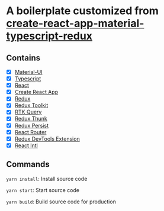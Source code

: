 # A boilerplate customized from [create-react-app-material-typescript-redux](https://github.com/innFactory/create-react-app-material-typescript-redux)

## Contains

- [x] [Material-UI](https://github.com/mui-org/material-ui)
- [x] [Typescript](https://www.typescriptlang.org/)
- [x] [React](https://facebook.github.io/react/)
- [x] [Create React App](https://create-react-app.dev/)
- [x] [Redux](https://github.com/reactjs/redux)
- [x] [Redux Toolkit](https://redux-toolkit.js.org/)
- [x] [RTK Query](https://redux-toolkit.js.org/rtk-query/overview)
- [x] [Redux Thunk](https://github.com/gaearon/redux-thunk)
- [x] [Redux Persist](https://github.com/rt2zz/redux-persist)
- [x] [React Router](https://github.com/ReactTraining/react-router)
- [x] [Redux DevTools Extension](https://github.com/zalmoxisus/redux-devtools-extension)
- [x] [React Intl](https://formatjs.io/docs/react-intl/)

## Commands

`yarn install`: Install source code

`yarn start`: Start source code

`yarn build`: Build source code for production
